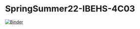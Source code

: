 # SpringSummer22-IBEHS-4C03

[![Binder](https://mybinder.org/badge_logo.svg)](https://mybinder.org/v2/gh/cbassim/SpringSummer22-IBEHS-4C03/HEAD)
